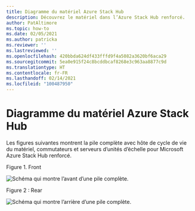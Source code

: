 ```yaml
---
title: Diagramme du matériel Azure Stack Hub
description: Découvrez le matériel dans l’Azure Stack Hub renforcé.
author: PatAltimore
ms.topic: how-to
ms.date: 02/05/2021
ms.author: patricka
ms.reviewer: ''
ms.lastreviewed: ''
ms.openlocfilehash: 420bbda624df433fffd9f4a5082a3620bf6aca29
ms.sourcegitcommit: 5ea0e915f24c8bcddbcaf8268e3c963aa8877c9d
ms.translationtype: HT
ms.contentlocale: fr-FR
ms.lasthandoff: 02/14/2021
ms.locfileid: "100487950"
---
```

# <a name="azure-stack-hub-hardware-diagram"></a>Diagramme du matériel Azure Stack Hub

Les figures suivantes montrent la pile complète avec hôte de cycle de vie du matériel, commutateurs et serveurs d’unités d’échelle pour Microsoft Azure Stack Hub renforcé.

Figure 1. Front

![Schéma qui montre l’avant d’une pile complète.](media/image-58.png)

Figure 2 : Rear

![Schéma qui montre l’arrière d’une pile complète.](media/image-59.png)

